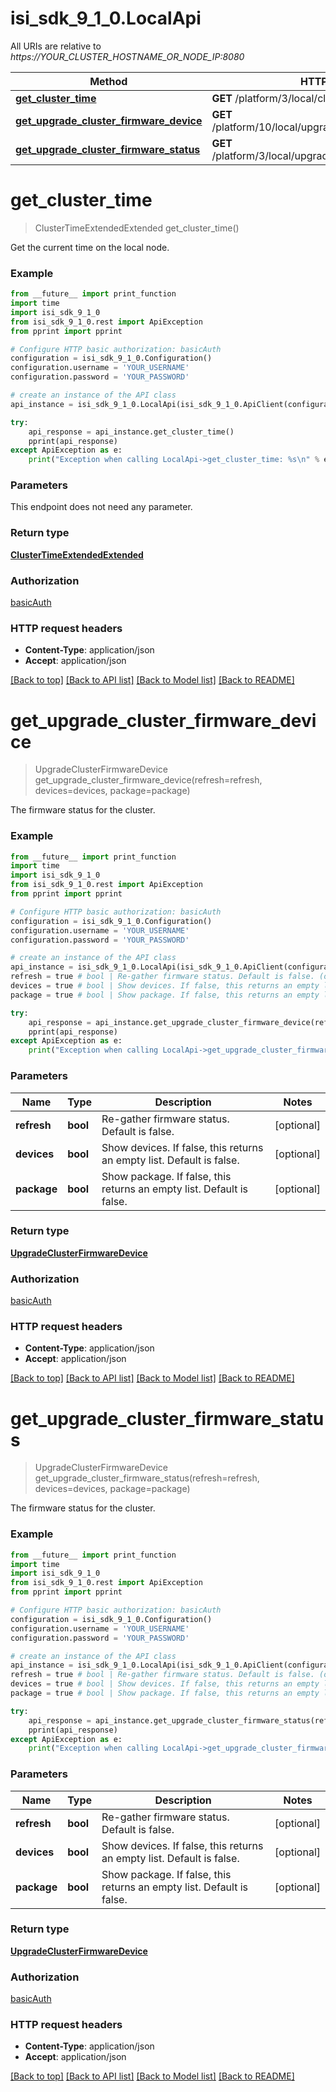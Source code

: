 # isi_sdk_9_1_0.LocalApi

All URIs are relative to *https://YOUR_CLUSTER_HOSTNAME_OR_NODE_IP:8080*

Method | HTTP request | Description
------------- | ------------- | -------------
[**get_cluster_time**](LocalApi.md#get_cluster_time) | **GET** /platform/3/local/cluster/time | 
[**get_upgrade_cluster_firmware_device**](LocalApi.md#get_upgrade_cluster_firmware_device) | **GET** /platform/10/local/upgrade/cluster/firmware/device | 
[**get_upgrade_cluster_firmware_status**](LocalApi.md#get_upgrade_cluster_firmware_status) | **GET** /platform/3/local/upgrade/cluster/firmware/status | 


# **get_cluster_time**
> ClusterTimeExtendedExtended get_cluster_time()



Get the current time on the local node.

### Example
```python
from __future__ import print_function
import time
import isi_sdk_9_1_0
from isi_sdk_9_1_0.rest import ApiException
from pprint import pprint

# Configure HTTP basic authorization: basicAuth
configuration = isi_sdk_9_1_0.Configuration()
configuration.username = 'YOUR_USERNAME'
configuration.password = 'YOUR_PASSWORD'

# create an instance of the API class
api_instance = isi_sdk_9_1_0.LocalApi(isi_sdk_9_1_0.ApiClient(configuration))

try:
    api_response = api_instance.get_cluster_time()
    pprint(api_response)
except ApiException as e:
    print("Exception when calling LocalApi->get_cluster_time: %s\n" % e)
```

### Parameters
This endpoint does not need any parameter.

### Return type

[**ClusterTimeExtendedExtended**](ClusterTimeExtendedExtended.md)

### Authorization

[basicAuth](../README.md#basicAuth)

### HTTP request headers

 - **Content-Type**: application/json
 - **Accept**: application/json

[[Back to top]](#) [[Back to API list]](../README.md#documentation-for-api-endpoints) [[Back to Model list]](../README.md#documentation-for-models) [[Back to README]](../README.md)

# **get_upgrade_cluster_firmware_device**
> UpgradeClusterFirmwareDevice get_upgrade_cluster_firmware_device(refresh=refresh, devices=devices, package=package)



The firmware status for the cluster.

### Example
```python
from __future__ import print_function
import time
import isi_sdk_9_1_0
from isi_sdk_9_1_0.rest import ApiException
from pprint import pprint

# Configure HTTP basic authorization: basicAuth
configuration = isi_sdk_9_1_0.Configuration()
configuration.username = 'YOUR_USERNAME'
configuration.password = 'YOUR_PASSWORD'

# create an instance of the API class
api_instance = isi_sdk_9_1_0.LocalApi(isi_sdk_9_1_0.ApiClient(configuration))
refresh = true # bool | Re-gather firmware status. Default is false. (optional)
devices = true # bool | Show devices. If false, this returns an empty list. Default is false. (optional)
package = true # bool | Show package. If false, this returns an empty list. Default is false. (optional)

try:
    api_response = api_instance.get_upgrade_cluster_firmware_device(refresh=refresh, devices=devices, package=package)
    pprint(api_response)
except ApiException as e:
    print("Exception when calling LocalApi->get_upgrade_cluster_firmware_device: %s\n" % e)
```

### Parameters

Name | Type | Description  | Notes
------------- | ------------- | ------------- | -------------
 **refresh** | **bool**| Re-gather firmware status. Default is false. | [optional] 
 **devices** | **bool**| Show devices. If false, this returns an empty list. Default is false. | [optional] 
 **package** | **bool**| Show package. If false, this returns an empty list. Default is false. | [optional] 

### Return type

[**UpgradeClusterFirmwareDevice**](UpgradeClusterFirmwareDevice.md)

### Authorization

[basicAuth](../README.md#basicAuth)

### HTTP request headers

 - **Content-Type**: application/json
 - **Accept**: application/json

[[Back to top]](#) [[Back to API list]](../README.md#documentation-for-api-endpoints) [[Back to Model list]](../README.md#documentation-for-models) [[Back to README]](../README.md)

# **get_upgrade_cluster_firmware_status**
> UpgradeClusterFirmwareDevice get_upgrade_cluster_firmware_status(refresh=refresh, devices=devices, package=package)



The firmware status for the cluster.

### Example
```python
from __future__ import print_function
import time
import isi_sdk_9_1_0
from isi_sdk_9_1_0.rest import ApiException
from pprint import pprint

# Configure HTTP basic authorization: basicAuth
configuration = isi_sdk_9_1_0.Configuration()
configuration.username = 'YOUR_USERNAME'
configuration.password = 'YOUR_PASSWORD'

# create an instance of the API class
api_instance = isi_sdk_9_1_0.LocalApi(isi_sdk_9_1_0.ApiClient(configuration))
refresh = true # bool | Re-gather firmware status. Default is false. (optional)
devices = true # bool | Show devices. If false, this returns an empty list. Default is false. (optional)
package = true # bool | Show package. If false, this returns an empty list. Default is false. (optional)

try:
    api_response = api_instance.get_upgrade_cluster_firmware_status(refresh=refresh, devices=devices, package=package)
    pprint(api_response)
except ApiException as e:
    print("Exception when calling LocalApi->get_upgrade_cluster_firmware_status: %s\n" % e)
```

### Parameters

Name | Type | Description  | Notes
------------- | ------------- | ------------- | -------------
 **refresh** | **bool**| Re-gather firmware status. Default is false. | [optional] 
 **devices** | **bool**| Show devices. If false, this returns an empty list. Default is false. | [optional] 
 **package** | **bool**| Show package. If false, this returns an empty list. Default is false. | [optional] 

### Return type

[**UpgradeClusterFirmwareDevice**](UpgradeClusterFirmwareDevice.md)

### Authorization

[basicAuth](../README.md#basicAuth)

### HTTP request headers

 - **Content-Type**: application/json
 - **Accept**: application/json

[[Back to top]](#) [[Back to API list]](../README.md#documentation-for-api-endpoints) [[Back to Model list]](../README.md#documentation-for-models) [[Back to README]](../README.md)

